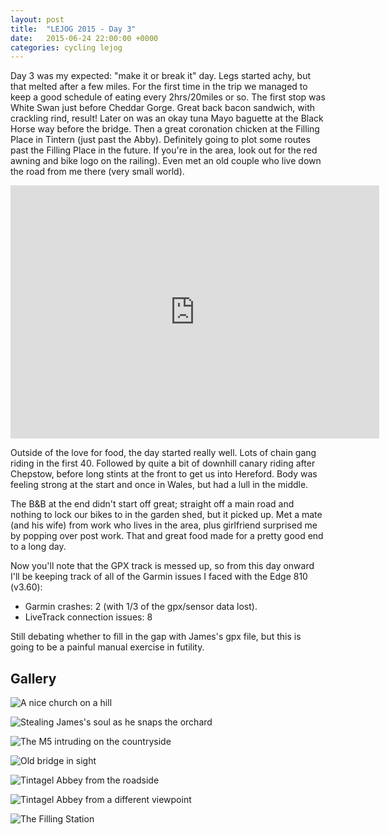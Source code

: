 ```yaml
---
layout: post
title:  "LEJOG 2015 - Day 3"
date:   2015-06-24 22:00:00 +0000
categories: cycling lejog
---
```


Day 3 was my expected: "make it or break it" day. Legs started achy, but
that melted after a few miles. For the first time in the trip we managed to
keep a good schedule of eating every 2hrs/20miles or so. The first stop was
White Swan just before Cheddar Gorge. Great back bacon sandwich, with
crackling rind, result! Later on was an okay tuna Mayo baguette at the Black
Horse way before the bridge. Then a great coronation chicken at the Filling
Place in Tintern (just past the Abby). Definitely going to plot some routes
past the Filling Place in the future. If you're in the area, look out for
the red awning and bike logo on the railing). Even met an old couple who
live down the road from me there (very small world).

<iframe height='405' width='590' frameborder='0' allowtransparency='true'
scrolling='no'
src='https://www.strava.com/activities/332076902/embed/4370a1187665600bd26d94baedc108ea0507d061'>
</iframe>

Outside of the love for food, the day started really well. Lots of chain
gang riding in the first 40. Followed by quite a bit of downhill canary
riding after Chepstow, before long stints at the front to get us into
Hereford. Body was feeling strong at the start and once in Wales, but had a
lull in the middle.

The B&B at the end didn't start off great; straight off a main road and
nothing to lock our bikes to in the garden shed, but it picked up. Met a
mate (and his wife) from work who lives in the area, plus girlfriend
surprised me by popping over post work. That and great food made for a
pretty good end to a long day.

Now you'll note that the GPX track is messed up, so from this day onward
I'll be keeping track of all of the Garmin issues I faced with the Edge 810
(v3.60):

- Garmin crashes: 2 (with 1/3 of the gpx/sensor data lost).
- LiveTrack connection issues: 8

Still debating whether to fill in the gap with James's gpx file, but this is
going to be a painful manual exercise in futility.

Gallery
-------

![A nice church on a hill]({{site.url}}/images/2015-06-24-1714.jpg "A nice church on a hill")

![Stealing James's soul as he snaps the orchard]({{site.url}}/images/2015-06-24-1721.jpg "Stealing James's soul as he snaps the orchard")

![The M5 intruding on the countryside]({{site.url}}/images/2015-06-24-1724.jpg "The M5 intruding on the countryside")

![Old bridge in sight]({{site.url}}/images/2015-06-24-1730.jpg "Old bridge in sight")

![Tintagel Abbey from the roadside]({{site.url}}/images/2015-06-24-1732.jpg "Tintagel Abbey from the roadside")

![Tintagel Abbey from a different viewpoint]({{site.url}}/images/2015-06-24-1735.jpg "Tintagel Abbey from a different viewpoint")

![The Filling Station]({{site.url}}/images/2015-06-24-1734.jpg "The Filling Station")

